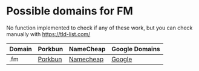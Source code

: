# Possible domains for FM

No function implemented to check if any of these work, but you can check manually with https://tld-list.com/

| Domain | Porkbun | NameCheap | Google Domains |
|---|---|---|---|
| .fm | [Porkbun](https://porkbun.com/checkout/search?prb=e814663da1&tlds=&idnLanguage=&search=search&q=.fm) | [Namecheap](https://www.namecheap.com/domains/registration/results/?domain=.fm) | [Google](https://domains.google.com/registrar/search?searchTerm=.fm) |
